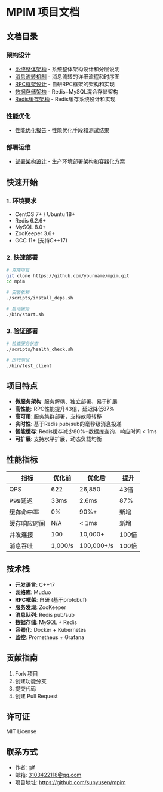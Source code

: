 # MPIM 项目文档

## 文档目录

### 架构设计
- [系统整体架构](architecture/overview.md) - 系统整体架构设计和分层说明
- [消息流转机制](architecture/message-flow.md) - 消息流转的详细流程和时序图
- [RPC框架设计](architecture/rpc-framework.md) - 自研RPC框架的架构和实现
- [数据存储架构](architecture/data-storage.md) - Redis+MySQL混合存储架构
- [Redis缓存架构](architecture/redis-cache-architecture.md) - Redis缓存系统设计和实现

### 性能优化
- [性能优化报告](performance/optimization.md) - 性能优化手段和测试结果

### 部署运维
- [部署架构设计](deployment/architecture.md) - 生产环境部署架构和容器化方案

## 快速开始

### 1. 环境要求
- CentOS 7+ / Ubuntu 18+
- Redis 6.2.6+
- MySQL 8.0+
- ZooKeeper 3.6+
- GCC 11+ (支持C++17)

### 2. 快速部署
```bash
# 克隆项目
git clone https://github.com/yourname/mpim.git
cd mpim

# 安装依赖
./scripts/install_deps.sh

# 启动服务
./bin/start.sh
```

### 3. 验证部署
```bash
# 检查服务状态
./scripts/health_check.sh

# 运行测试
./bin/test_client
```

## 项目特点

- **微服务架构**: 服务解耦、独立部署、易于扩展
- **高性能**: RPC性能提升43倍，延迟降低87%
- **高可用**: 服务集群部署，支持故障转移
- **实时性**: 基于Redis pub/sub的毫秒级消息投递
- **智能缓存**: Redis缓存减少80%+数据库查询，响应时间 < 1ms
- **可扩展**: 支持水平扩展，动态负载均衡

## 性能指标

| 指标 | 优化前 | 优化后 | 提升 |
|------|--------|--------|------|
| QPS | 622 | 26,850 | 43倍 |
| P99延迟 | 33ms | 2.6ms | 87% |
| 缓存命中率 | 0% | 90%+ | 新增 |
| 缓存响应时间 | N/A | < 1ms | 新增 |
| 并发连接 | 100 | 10,000+ | 100倍 |
| 消息吞吐 | 1,000/s | 100,000+/s | 100倍 |

## 技术栈

- **开发语言**: C++17
- **网络库**: Muduo
- **RPC框架**: 自研 (基于protobuf)
- **服务发现**: ZooKeeper
- **消息队列**: Redis pub/sub
- **数据存储**: MySQL + Redis
- **容器化**: Docker + Kubernetes
- **监控**: Prometheus + Grafana

## 贡献指南

1. Fork 项目
2. 创建功能分支
3. 提交代码
4. 创建 Pull Request

## 许可证

MIT License

## 联系方式

- 作者: glf
- 邮箱: 3103422118@qq.com
- 项目地址: https://github.com/sunyusen/mpim
